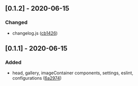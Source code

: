 ## [0.1.2] - 2020-06-15
### Changed
- changelog.js ([cb1426](https://github.com/sikaili/ppp01/commit/cb1426))

## [0.1.1] - 2020-06-15
### Added
- head, gallery, imageContainer components, settings, eslint, configurations ([6a2974](https://github.com/sikaili/ppp01/commit/6a2974))


